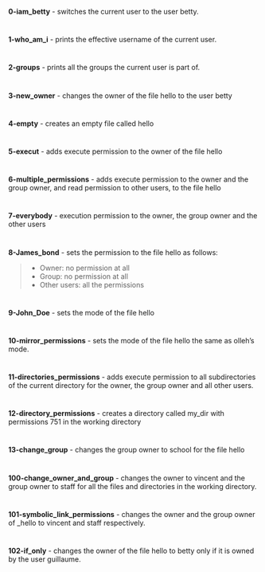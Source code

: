 **0-iam_betty** - switches the current user to the user betty.
#
**1-who_am_i** - prints the effective username of the current user.
#
**2-groups** - prints all the groups the current user is part of.
#
**3-new_owner** - changes the owner of the file hello to the user betty
#
**4-empty** - creates an empty file called hello
#
**5-execut** - adds execute permission to the owner of the file hello
#
**6-multiple_permissions** - adds execute permission to the owner and the group owner, and read permission to other users, to the file hello
#
**7-everybody** - execution permission to the owner, the group owner and the other users
#
**8-James_bond** - sets the permission to the file hello as follows:

   >*  Owner: no permission at all
   >*  Group: no permission at all
   >*  Other users: all the permissions
#
**9-John_Doe**  - sets the mode of the file hello
#
**10-mirror_permissions**  - sets the mode of the file hello the same as olleh’s mode.
#
**11-directories_permissions** - adds execute permission to all subdirectories of the current directory for the owner, the group owner and all other users.
#
**12-directory_permissions**  - creates a directory called my_dir with permissions 751 in the working directory
#
**13-change_group** -  changes the group owner to school for the file hello
#
**100-change_owner_and_group**  - changes the owner to vincent and the group owner to staff for all the files and directories in the working directory.
#
**101-symbolic_link_permissions** - changes the owner and the group owner of _hello to vincent and staff respectively.
#
**102-if_only** - changes the owner of the file hello to betty only if it is owned by the user guillaume.

